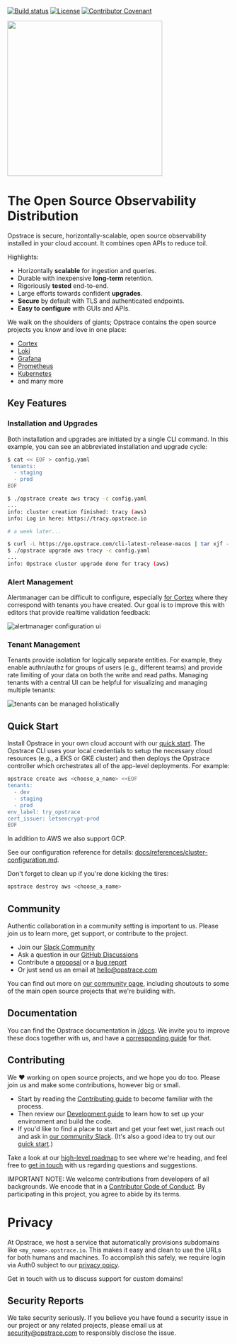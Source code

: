 <!-- markdownlint-disable MD041 -->
<!-- markdownlint-disable MD033 -->

[![Build status](https://badge.buildkite.com/df9e995b3a5e4b0bebce8b432b0bf48b092fd261b7017b65c1.svg)](https://buildkite.com/opstrace/scheduled-main-builds)
[![License](https://img.shields.io/github/license/opstrace/opstrace)](https://github.com/opstrace/opstrace/blob/main/LICENSE)
[![Contributor Covenant](https://img.shields.io/badge/Contributor%20Covenant-v2.0%20adopted-ff69b4.svg)](CODE_OF_CONDUCT.md)

<img src="https://user-images.githubusercontent.com/19239758/97793010-00161b00-1ba3-11eb-949b-e62eae6fdb9c.png" width="350">

# The Open Source Observability Distribution

Opstrace is secure, horizontally-scalable, open source observability installed in your cloud account.
It combines open APIs to reduce toil.

Highlights:

* Horizontally **scalable** for ingestion and queries.
* Durable with inexpensive **long-term** retention.
* Rigoriously **tested** end-to-end.
* Large efforts towards confident **upgrades**.
* **Secure** by default with TLS and authenticated endpoints.
* **Easy to configure** with GUIs and APIs.

We walk on the shoulders of giants; Opstrace contains the open source projects you know and love in one place:

* [Cortex](https://github.com/cortexproject/cortex)
* [Loki](https://github.com/grafana/loki)
* [Grafana](https://github.com/grafana/grafana)
* [Prometheus](https://github.com/prometheus/prometheus)
* [Kubernetes](https://github.com/kubernetes/kubernetes)
* and many more

## Key Features

### Installation and Upgrades

Both installation and upgrades are initiated by a single CLI command.
In this example, you can see an abbreviated installation and upgrade cycle:

```bash
$ cat << EOF > config.yaml
 tenants:
  - staging
  - prod
EOF

$ ./opstrace create aws tracy -c config.yaml
...
info: cluster creation finished: tracy (aws)
info: Log in here: https://tracy.opstrace.io

# a week later...

$ curl -L https://go.opstrace.com/cli-latest-release-macos | tar xjf -
$ ./opstrace upgrade aws tracy -c config.yaml
...
info: Opstrace cluster upgrade done for tracy (aws)
```

### Alert Management

Alertmanager can be difficult to configure, especially [for Cortex](https://cortexmetrics.io/docs/architecture/#alertmanager) where they correspond with tenants you have created.
Our goal is to improve this with editors that provide realtime validation feedback:

![alertmanager configuration ui](https://p-aa3d33.f1.n0.cdn.getcloudapp.com/items/RBuYDxD8/a7f04563-71f0-4d18-a5e5-d8ca86663a36.jpg?v=699f44b3f89f096a6bde61e3310169f4)

### Tenant Management

Tenants provide isolation for logically separate entities.
For example, they enable authn/authz for groups of users (e.g., different teams) and provide rate limiting of your data on both the write and read paths.
Managing tenants with a central UI can be helpful for visualizing and managing multiple tenants:

![tenants can be managed holistically](https://p-aa3d33.f1.n0.cdn.getcloudapp.com/items/7KuPrGD8/60fae09c-1b20-4db5-9513-a5d9d56ff47c.jpg?v=4d3ff54b6ee8d5b0623bf9ea470b5e64)

## Quick Start

Install Opstrace in your own cloud account with our [quick start](https://go.opstrace.com/quickstart).
The Opstrace CLI uses your local credentials to setup the necessary cloud resources (e.g., a EKS or GKE cluster) and then deploys the Opstrace controller which orchestrates all of the app-level deployments.
For example:

```bash
opstrace create aws <choose_a_name> <<EOF
tenants:
  - dev
  - staging
  - prod
env_label: try_opstrace
cert_issuer: letsencrypt-prod
EOF
```

In addition to AWS we also support GCP.

See our configuration reference for details: [docs/references/cluster-configuration.md](docs/references/cluster-configuration.md).

Don't forget to clean up if you're done kicking the tires:

```bash
opstrace destroy aws <choose_a_name>
```

## Community

Authentic collaboration in a community setting is important to us.
Please join us to learn more, get support, or contribute to the project.

* Join our [Slack Community](https://go.opstrace.com/community)
* Ask a question in our [GitHub Discussions](https://github.com/opstrace/opstrace/discussions)
* Contribute a [proposal](https://github.com/opstrace/opstrace/issues/new?assignees=&labels=thinktank:%20proposal&template=2-proposal.md&title=) or a [bug report](https://github.com/opstrace/opstrace/issues/new?assignees=&labels=type:%20bug&template=1-bug_report.md&title=)
* Or just send us an email at [hello@opstrace.com](mailto:hello@opstrace.com)

You can find out more on [our community page](https://opstrace.com/community), including shoutouts to some of the main open source projects that we're building with.

## Documentation

You can find the Opstrace documentation in [/docs](/docs).
We invite you to improve these docs together with us, and have a [corresponding guide](./docs/guides/contributor/writing-docs.md) for that.

## Contributing

We :heart: working on open source projects, and we hope you do too.
Please join us and make some contributions, however big or small.

* Start by reading the [Contributing guide](./CONTRIBUTING.md) to become familiar with the process.
* Then review our [Development guide](./docs/guides/contributor/setting-up-your-dev-env.md) to learn how to set up your environment and build the code.
* If you'd like to find a place to start and get your feet wet, just reach out and ask in [our community Slack](https://go.opstrace.com/community). (It's also a good idea to try out our [quick start](https://go.opstrace.com/quickstat).)

Take a look at our [high-level roadmap](./docs/references/roadmap.md) to see where we're heading, and feel free to [get in touch](https://go.opstrace.com/community) with us regarding questions and suggestions.

IMPORTANT NOTE: We welcome contributions from developers of all backgrounds.
We encode that in a [Contributor Code of Conduct](CODE_OF_CONDUCT.md).
By participating in this project, you agree to abide by its terms.

# Privacy

At Opstrace, we host a service that automatically provisions subdomains like `<my_name>.opstrace.io`.
This makes it easy and clean to use the URLs for both humans and machines.
To accomplish this safely, we require login via Auth0 subject to our [privacy poicy](https://go.opstrace.com/privacy-policy).

Get in touch with us to discuss support for custom domains!

## Security Reports

We take security seriously.
If you believe you have found a security issue in our project or any related projects, please email us at [security@opstrace.com](mailto:security@opstrace.com) to responsibly disclose the issue.

